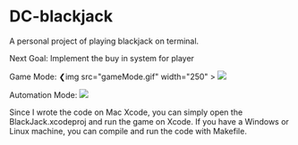 # DC-blackjack
A personal project of playing blackjack on terminal.

Next Goal: Implement the buy in system for player

Game Mode:
❮img src="gameMode.gif" width="250" >
![](gameMode.gif)

Automation Mode:
![](automationMode.gif)

Since I wrote the code on Mac Xcode, you can simply open the BlackJack.xcodeproj and run the game on Xcode.
If you have a Windows or Linux machine, you can compile and run the code with Makefile.
